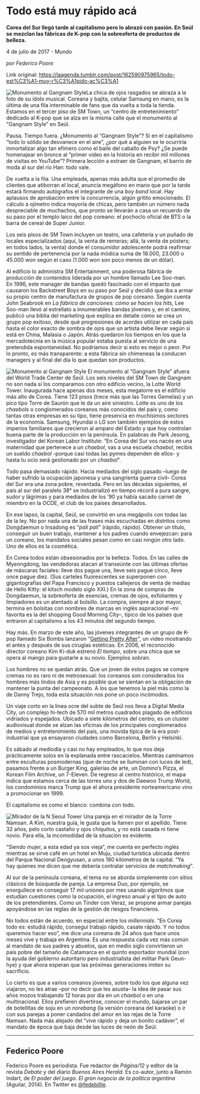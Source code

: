 # Todo está muy rápido acá

**Corea del Sur llegó tarde al capitalismo pero lo abrazó con pasión. En Seúl se mezclan las fábricas de K-pop con la sobreoferta de productos de belleza.**

4 de julio de 2017 - Mundo

_por Federico Poore_

Link original: https://laagenda.tumblr.com/post/162590975965/todo-est%C3%A1-muy-r%C3%A1pido-ac%C3%A1

![Monumento al Gangnam Style](https://64.media.tumblr.com/d2e4b28db038c93783ab8bba75cded7d/tumblr_inline_pjzrfwte6c1t6q87u_500.jpg)La chica de ojos rasgados se abraza a la foto de su ídolo musical. Coreana y bajita, celular Samsung en mano, es la última de una fila interminable de fans que da vuelta a toda la tienda. Estamos en el tercer piso de SM Town, un “centro de entretenimiento” dedicado al K-pop que se alza en la misma calle que el monumento al "Gangnam Style” en Seúl.

Pausa. Tiempo fuera. ¿Monumento al “Gangnam Style”? Si en el capitalismo “todo lo sólido se desvanece en el aire”, ¿por qué a alguien se le ocurriría inmortalizar algo tan efímero como el baile del caballo de Psy? ¿Se puede homenajear en bronce al “primer video en la historia en recibir mil millones de visitas en YouTube”? Primera lección a extraer de Gangnam, el barrio de moda al sur del río Han: todo vale.

De vuelta a la fila. Una empleada, apenas más adulta que el promedio de clientes que atiborran el local, anuncia megáfono en mano que por la tarde estará firmando autógrafos el integrante de una *boy band* local. Hay aplausos de aprobación entre la concurrencia, algún gritito emocionado. El cálculo a ojímetro indica mayoría de chicas, pero también un número nada despreciable de muchachos, que pronto se llevarán a casa un recuerdo de su paso por el templo laico del pop coreano: el pochoclo oficial de BTS o la barra de cereal de Super Junior.

Los seis pisos de SM Town incluyen un teatro, una cafetería y un puñado de locales especializados (aquí, la venta de remeras; allá, la venta de pósters; en todos lados, la venta) donde el consumidor adolescente podrá reafirmar su sentido de pertenencia por la nada módica suma de 18.000, 23.000 o 45.000 won según el caso (1.000 won son poco menos de un dólar).

Al edificio lo administra SM Entertainment, una poderosa fábrica de producción de contenidos liderada por un hombre llamado Lee Soo-man. En 1996, este manager de bandas quedó fascinado con el impacto que causaron los Backstreet Boys en su paso por Seúl y decidió que iba a armar su propio centro de manufactura de grupos de pop coreano. Según cuenta John Seabrook en *La fábrica de canciones: cómo se hacen los hits*, Lee Soo-man llevó al estrellato a innumerables bandas jóvenes y, en el camino, publicó una biblia del marketing que explica en detalle cómo se crea un grupo pop exitoso, desde qué progresiones de acordes utilizar en cada país hasta el color exacto de sombra de ojos que un artista debe llevar según si está en China, Malasia o Japón. Atrás quedaron los tiempos en los que la mercadotecnia en la música popular estaba puesta al servicio de una pretendida espontaneidad. No podríamos decir si esto es mejor o peor. Por lo pronto, es más transparente: a esta fábrica sin chimeneas la conducen managers y al final del día lo que quedan son productos.

![Monumento al Gangnam Style](https://64.media.tumblr.com/d2e4b28db038c93783ab8bba75cded7d/tumblr_inline_pjzrfwte6c1t6q87u_500.jpg) El monumento al “Gangnam Style” afuera del World Trade Center de Seúl. Los seis niveles del SM Town de Gangnam no son nada si los comparamos con otro edificio vecino, la Lotte World Tower. Inaugurada hace apenas dos meses, esta megatorre es el edificio más alto de Corea. Tiene 123 pisos (trece más que las Torres Gemelas) y un pico tipo Torre de Saurón que le da un aire siniestro. Lotte es uno de los *chaebols* o conglomerados coreanos más conocidos del país y, como tantas otras empresas en su tipo, tiene presencia en muchísimos sectores de la economía. Samsung, Hyundai o LG son también ejemplos de estos imperios familiares que crecieron al amparo del Estado y que hoy controlan buena parte de la producción en la península. En palabras de Park Jesong, investigador del Korean Labor Institute: “En Corea del Sur vos nacés en una maternidad que pertenece a un *chaebol*, vas a una escuela *chaebol*, recibís un sueldo *chaebol* -porque casi todas las pymes dependen de ellos- y hasta tu ocio será gestionado por un *chaebol*”.

Todo pasa demasiado rápido. Hacia mediados del siglo pasado –luego de haber sufrido la ocupación japonesa y una sangrienta guerra civil– Corea del Sur era una zona pobre, reventada. Pero en las décadas siguientes, el país al sur del paralelo 38° se industrializó en tiempo récord a pura sangre, sudor y lágrimas y para mediados de los ‘90 ya había sacado carnet de miembro en la OCDE, el club de los países desarrollados.

En ese lapso, la capital, Seúl, se convirtió en una megápolis con todas las de la ley. No por nada una de las frases más escuchadas en distritos como Dongdaemun o Insadong es “*pali pali*” (rápido, rápido). Obtener un título, conseguir un buen trabajo, mantener a los padres cuando envejezcan: para un coreano, los mandatos sociales pesan como en casi ningún otro lado. Uno de ellos es la cosmética.

En Corea todos están obsesionados por la belleza. Todos. En las calles de Myeongdong, las vendedoras atacan al transeúnte con las últimas ofertas de máscaras faciales: lleve dos pague una, lleve seis pague cinco, lleve once pague diez. (Sus carteles fluorescentes se superponen con gigantografías del Papa Francisco y puestos callejeros de venta de medias de Hello Kitty: el kitsch modelo siglo XXI.) En la zona de compras de Dongdaemun, la sobreoferta de esencias, cremas de ojos, exfoliantes y limpiadores es un atentado al bolsillo. La compra, siempre al por mayor, termina en bolsitas con nombres de marcas en inglés aspiracional –mi favorita es la del shopping Good Morning City–, típico de los países que entraron al capitalismo a los 43 minutos del segundo tiempo.

Hay más. En marzo de este año, las jóvenes integrantes de un grupo de K-pop llamado Six Bombs lanzaron “[Getting Pretty After](https://youtu.be/gu2LiJU5enw)”, un video mostrando el antes y después de sus cirugías estéticas. En 2006, el reconocido director coreano Kim Ki-duk estrenó *El tiempo*, sobre una chica que se opera al mango para gustarle a su novio. Ejemplos sobran.

Los hombres no se quedan atrás. Que un joven de estos pagos se compre cremas no es raro ni de metrosexual: los coreanos son considerados los hombres más lindos de Asia y es posible que se sientan en la obligación de mantener la punta del campeonato. A los que tenemos la piel más como la de Danny Trejo, toda esta situación nos pone un poco incómodos.

Un viaje corto en la línea ocre del subte de Seúl nos lleva a Digital Media City, un complejo hi-tech de 570 mil metros cuadrados plagado de edificios vidriados y espejados. Ubicado a siete kilómetros del centro, es un cluster audiovisual donde se alzan las oficinas de los principales conglomerados de medios y entretenimiento del país, una movida típica de la era post-industrial que ya ensayaron ciudades como Barcelona, Berlín y Helsinki.

Es sábado al mediodía y casi no hay empleados, lo que nos deja prácticamente solos en la explanada entre rascacielos. Mientras caminamos entre esculturas posmodernas (que de noche se iluminan con luces de led), pasamos frente a un Burger King, galerías de arte, un Domino’s Pizza, el Korean Film Archive, un 7-Eleven. De regreso al centro histórico, el mapa indica que estamos cerca de las torres uno y dos de Daewoo Trump World, los condominios marca Trump que el ahora presidente norteamericano vino a promocionar en 1999.

El capitalismo es como el blanco: combina con todo.

![Mirador de la N Seoul Tower](https://64.media.tumblr.com/6ef266406b0385d6fe2cfa7c5a1a5dc8/tumblr_inline_pjzrfxh9zy1t6q87u_500.jpg) Una pareja en el mirador de la Torre Namsan. A Kim, nuestra guía, le gusta que la llamen por el apellido. Tiene 32 años, pelo corto castaño y ojos chiquitos, y no está casada ni tiene novio. Para ella, la incomodidad de la situación es evidente.

“Siendo mujer, a esta edad ya sos vieja”, me cuenta en perfecto inglés mientras se sirve café en un hotel en Muju, ciudad turística ubicada dentro del Parque Nacional Deogyusan, a unos 180 kilómetros de la capital. “Ya hay quienes me dicen que me debería contratar servicios de *matchmaking*”.

Al sur de la península coreana, el tema no se aborda simplemente con sitios clásicos de búsqueda de pareja. La empresa Duo, por ejemplo, se enorgullece en conseguir 17 mil uniones por mes usando algoritmos que estudian cuestiones como la ocupación, el ingreso anual y el tipo de auto de los pretendientes. Como un Tinder con Veraz, se propone armar parejas apoyándose en las reglas de la gestión de riesgos financieros.

No todos están de acuerdo, en especial entre los *millennials*. “En Corea todo es: estudiá rápido, conseguí trabajo rápido, casate rápido. Y no todos queremos hacer eso”, me dice una coreana de 24 años que hace unos meses vive y trabaja en Argentina. Es una respuesta cada vez más común al mandato de sus padres y abuelos, que en medio siglo convirtieron un país pobre del tamaño de Catamarca en el quinto exportador mundial (con la ayuda del gobierno autoritario pero industrialista del militar Park Geun-hye) y que ahora esperan que las próximas generaciones imiten su sacrificio.

Lo cierto es que a varios coreanos jóvenes, sobre todo los que alguna vez viajaron, no les atrae –por no decir que les asusta– la idea de pasar sus años mozos trabajando 12 horas por día en un *chaebol* o en una multinacional. Ellos prefieren divertirse, conocer el mundo, bajarse un par de botellitas de soju en un *norebang* (la versión coreana del karaoke) o ir con sus parejas a poner candados del amor en las rejas de la Torre Namsan. Nada más alejado del “vive rápido y deja un bonito cadáver”, el mandato de época que baja desde las luces de neón de Seúl.

  




---

 Federico Poore
---------------

 Federico Poore es periodista. Fue redactor de *Página/12* y editor de la revista *Debate* y del diario *Buenos Aires Herald*. Es co-autor, junto a Ramón Indart, de *El poder del juego. El gran negocio de la política argentina* (Aguilar, 2014). En Twitter es [@fedebillie](https://twitter.com/fedebillie). 

